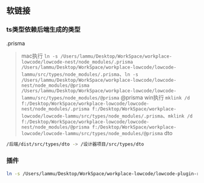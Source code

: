 
## 软链接
### ts类型依赖后端生成的类型
.prisma
> mac执行 `ln -s /Users/lammu/Desktop/WorkSpace/workplace-lowcode/lowcode-nest/node_modules/.prisma /Users/lammu/Desktop/WorkSpace/workplace-lowcode/lowcode-lammu/src/types/node_modules/.prisma`、`ln -s /Users/lammu/Desktop/WorkSpace/workplace-lowcode/lowcode-nest/node_modules/@prisma /Users/lammu/Desktop/WorkSpace/workplace-lowcode/lowcode-lammu/src/types/node_modules/@prisma`
@prisma
> win执行 `mklink /d f:/Desktop/WorkSpace/workplace-lowcode/lowcode-nest/node_modules/.prisma f:/Desktop/WorkSpace/workplace-lowcode/lowcode-lammu/src/types/node_modules/.prisma`、`mklink /d f:/Desktop/WorkSpace/workplace-lowcode/lowcode-nest/node_modules/@prisma f:/Desktop/WorkSpace/workplace-lowcode/lowcode-lammu/src/types/node_modules/@prisma`
dto
```sh
/后端/dist/src/types/dto -> /设计器项目/src/types/dto
```

### 插件
```sh
ln -s /Users/lammu/Desktop/WorkSpace/workplace-lowcode/lowcode-plugin-remote-handle/src/* /Users/lammu/Desktop/WorkSpace/workplace-lowcode/lowcode-lammu/src/plugins/plugin-remote-handle
```